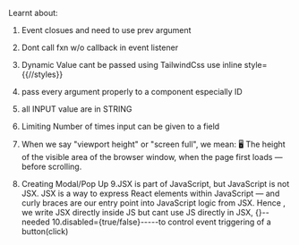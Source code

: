 Learnt about:
1. Event closues and need to use prev argument
2. Dont call fxn w/o callback in event listener
3. Dynamic Value cant be passed using TailwindCss use inline style={{//styles}}
4. pass every argument properly to a component especially ID
5. all INPUT value are in STRING
6. Limiting Number of times input can be given to a field
7. When we say "viewport height" or "screen full", we mean:
   🖥️ The height of the visible area of the browser window, when the page first loads — before scrolling.

8. Creating Modal/Pop Up
9.JSX is part of JavaScript, but JavaScript is not JSX. JSX is a way to express React elements within JavaScript — and curly braces are our entry point into JavaScript logic from JSX.
Hence , we write JSX directly inside JS but cant use JS directly in JSX, {}--needed
10.disabled={true/false}-----to control event triggering of a button(click)